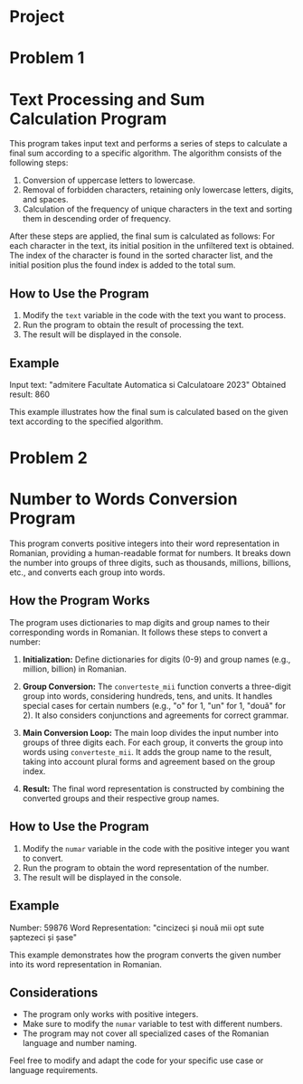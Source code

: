 # Project 

# Problem 1 

# Text Processing and Sum Calculation Program

This program takes input text and performs a series of steps to calculate a final sum according to a specific algorithm. The algorithm consists of the following steps:

1. Conversion of uppercase letters to lowercase.
2. Removal of forbidden characters, retaining only lowercase letters, digits, and spaces.
3. Calculation of the frequency of unique characters in the text and sorting them in descending order of frequency.

After these steps are applied, the final sum is calculated as follows:
For each character in the text, its initial position in the unfiltered text is obtained. The index of the character is found in the sorted character list, and the initial position plus the found index is added to the total sum.

## How to Use the Program

1. Modify the `text` variable in the code with the text you want to process.
2. Run the program to obtain the result of processing the text.
3. The result will be displayed in the console.

## Example

Input text: "admitere Facultate Automatica si Calculatoare 2023"
Obtained result: 860

This example illustrates how the final sum is calculated based on the given text according to the specified algorithm.



# Problem 2


# Number to Words Conversion Program

This program converts positive integers into their word representation in Romanian, providing a human-readable format for numbers. It breaks down the number into groups of three digits, such as thousands, millions, billions, etc., and converts each group into words.

## How the Program Works

The program uses dictionaries to map digits and group names to their corresponding words in Romanian. It follows these steps to convert a number:

1. **Initialization:** Define dictionaries for digits (0-9) and group names (e.g., million, billion) in Romanian.

2. **Group Conversion:** The `converteste_mii` function converts a three-digit group into words, considering hundreds, tens, and units. It handles special cases for certain numbers (e.g., "o" for 1, "un" for 1, "două" for 2). It also considers conjunctions and agreements for correct grammar.

3. **Main Conversion Loop:** The main loop divides the input number into groups of three digits each. For each group, it converts the group into words using `converteste_mii`. It adds the group name to the result, taking into account plural forms and agreement based on the group index.

4. **Result:** The final word representation is constructed by combining the converted groups and their respective group names.

## How to Use the Program

1. Modify the `numar` variable in the code with the positive integer you want to convert.
2. Run the program to obtain the word representation of the number.
3. The result will be displayed in the console.

## Example

Number: 59876
Word Representation: "cincizeci și nouă mii opt sute șaptezeci și șase"

This example demonstrates how the program converts the given number into its word representation in Romanian.

## Considerations

- The program only works with positive integers.
- Make sure to modify the `numar` variable to test with different numbers.
- The program may not cover all specialized cases of the Romanian language and number naming.

Feel free to modify and adapt the code for your specific use case or language requirements.

